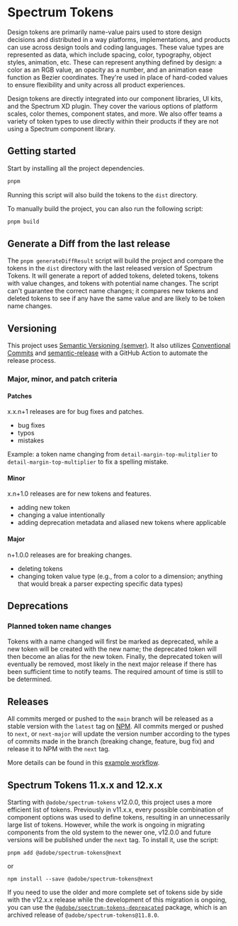 # Spectrum Tokens

Design tokens are primarily name-value pairs used to store design decisions and distributed in a way platforms, implementations, and products can use across design tools and coding languages. These value types are represented as data, which include spacing, color, typography, object styles, animation, etc. These can represent anything defined by design: a color as an RGB value, an opacity as a number, and an animation ease function as Bezier coordinates. They're used in place of hard-coded values to ensure flexibility and unity across all product experiences.

Design tokens are directly integrated into our component libraries, UI kits, and the Spectrum XD plugin. They cover the various options of platform scales, color themes, component states, and more. We also offer teams a variety of token types to use directly within their products if they are not using a Spectrum component library.

## Getting started

Start by installing all the project dependencies.

```bash
pnpm
```

Running this script will also build the tokens to the `dist` directory.

To manually build the project, you can also run the following script:

```bash
pnpm build
```

## Generate a Diff from the last release

The `pnpm generateDiffResult` script will build the project and compare the tokens in the `dist` directory with the last released version of Spectrum Tokens. It will generate a report of added tokens, deleted tokens, tokens with value changes, and tokens with potential name changes. The script can't guarantee the correct name changes; it compares new tokens and deleted tokens to see if any have the same value and are likely to be token name changes.

## Versioning

This project uses [Semantic Versioning (semver)](https://semver.org/). It also utilizes [Conventional Commits](https://www.conventionalcommits.org/en/v1.0.0/) and [semantic-release](https://semantic-release.gitbook.io/semantic-release/) with a GitHub Action to automate the release process.

### Major, minor, and patch criteria

#### Patches

x.x.n+1 releases are for bug fixes and patches.

- bug fixes
- typos
- mistakes

Example: a token name changing from `detail-margin-top-mulitplier` to `detail-margin-top-multiplier` to fix a spelling mistake.

#### Minor

x.n+1.0 releases are for new tokens and features.

- adding new token
- changing a value intentionally
- adding deprecation metadata and aliased new tokens where applicable

#### Major

n+1.0.0 releases are for breaking changes.

- deleting tokens
- changing token value type (e.g., from a color to a dimension; anything that would break a parser expecting specific data types)

## Deprecations

### Planned token name changes

Tokens with a name changed will first be marked as deprecated, while a new token will be created with the new name; the deprecated token will then become an alias for the new token. Finally, the deprecated token will eventually be removed, most likely in the next major release if there has been sufficient time to notify teams. The required amount of time is still to be determined.

## Releases

All commits merged or pushed to the `main` branch will be released as a stable version with the `latest` tag on [NPM](https://www.npmjs.com/package/@adobe/spectrum-tokens?activeTab=versions). All commits merged or pushed to `next`, or `next-major` will update the version number according to the types of commits made in the branch (breaking change, feature, bug fix) and release it to NPM with the `next` tag.

More details can be found in this [example workflow](https://semantic-release.gitbook.io/semantic-release/recipes/release-workflow/distribution-channels).

## Spectrum Tokens 11.x.x and 12.x.x

Starting with `@adobe/spectrum-tokens` v12.0.0, this project uses a more efficient list of tokens. Previously in v11.x.x, every possible combination of component options was used to define tokens, resulting in an unnecessarily large list of tokens. However, while the work is ongoing in migrating components from the old system to the newer one, v12.0.0 and future versions will be published under the `next` tag. To install it, use the script:

```
pnpm add @adobe/spectrum-tokens@next
```

or

```
npm install --save @adobe/spectrum-tokens@next
```

If you need to use the older and more complete set of tokens side by side with the v12.x.x release while the development of this migration is ongoing, you can use the [`@adobe/spectrum-tokens-depreacated`](https://www.npmjs.com/package/@adobe/spectrum-tokens-deprecated) package, which is an archived release of `@adobe/spectrum-tokens@11.8.0`.
